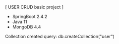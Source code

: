 [ USER CRUD basic project ]

- SpringBoot 2.4.2
- Java 11
- MongoDB 4.4

Collection created query: db.createCollection("user")
